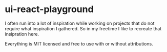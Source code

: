 # ui-react-playground
I often run into a lot of inspiration while working on projects that do not require what
inspiration I gathered. So in my freetime I like to recreate that insipration here.

Everything is MIT licensed and free to use with or without attributions.
